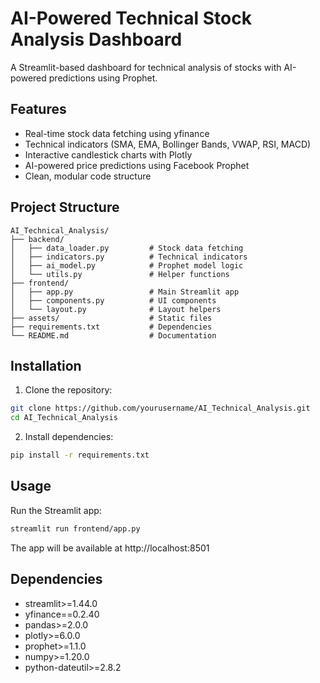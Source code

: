 # AI-Powered Technical Stock Analysis Dashboard

A Streamlit-based dashboard for technical analysis of stocks with AI-powered predictions using Prophet.

## Features

- Real-time stock data fetching using yfinance
- Technical indicators (SMA, EMA, Bollinger Bands, VWAP, RSI, MACD)
- Interactive candlestick charts with Plotly
- AI-powered price predictions using Facebook Prophet
- Clean, modular code structure

## Project Structure

```
AI_Technical_Analysis/
├── backend/
│   ├── data_loader.py         # Stock data fetching
│   ├── indicators.py          # Technical indicators
│   ├── ai_model.py            # Prophet model logic
│   └── utils.py               # Helper functions
├── frontend/
│   ├── app.py                 # Main Streamlit app
│   ├── components.py          # UI components
│   └── layout.py              # Layout helpers
├── assets/                    # Static files
├── requirements.txt           # Dependencies
└── README.md                  # Documentation
```

## Installation

1. Clone the repository:
```bash
git clone https://github.com/yourusername/AI_Technical_Analysis.git
cd AI_Technical_Analysis
```

2. Install dependencies:
```bash
pip install -r requirements.txt
```

## Usage

Run the Streamlit app:
```bash
streamlit run frontend/app.py
```

The app will be available at http://localhost:8501

## Dependencies

- streamlit>=1.44.0
- yfinance==0.2.40
- pandas>=2.0.0
- plotly>=6.0.0
- prophet>=1.1.0
- numpy>=1.20.0
- python-dateutil>=2.8.2 